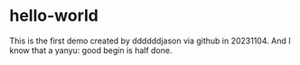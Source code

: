 # hello-world
This is the first demo created by ddddddjason via github in 20231104.
And I know that a yanyu: good begin is half done.

